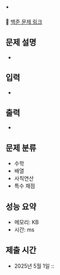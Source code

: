 # . 
🔗 [백준 문제 링크](https://www.acmicpc.net/problem/)

## 문제 설명
- 
## 입력
- 
## 출력
- 
## 문제 분류
- 수학
- 배열
- 사칙연산
- 특수 채점
## 성능 요약
- 메모리:  KB
- 시간:  ms
## 제출 시간
- 2025년 5월 1일 ::